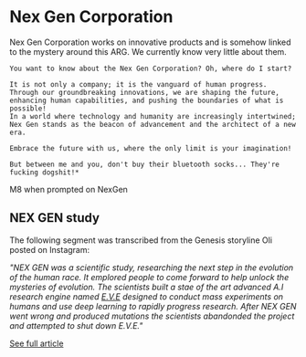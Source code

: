 # Nex Gen Corporation

Nex Gen Corporation works on innovative products and is somehow linked to the mystery around 
this ARG. We currently know very little about them.

```
You want to know about the Nex Gen Corporation? Oh, where do I start? 

It is not only a company; it is the vanguard of human progress. 
Through our groundbreaking innovations, we are shaping the future, 
enhancing human capabilities, and pushing the boundaries of what is possible! 
In a world where technology and humanity are increasingly intertwined; 
Nex Gen stands as the beacon of advancement and the architect of a new era.

Embrace the future with us, where the only limit is your imagination!

But between me and you, don't buy their bluetooth socks... They're fucking dogshit!*
```
M8 when prompted on NexGen

## NEX GEN study

The following segment was transcribed from the Genesis storyline Oli posted on Instagram:

*"NEX GEN was a scientific study, researching the next step in the evolution of the human race. 
It emplored people to come forward to help unlock the mysteries of evolution. The scientists 
built a stae of the art advanced A.I research engine named [E.V.E](../characters/eve.md) designed to conduct mass 
experiments on humans and use deep learning to rapidly progress research. After NEX GEN went 
wrong and produced mutations the scientists abandonded the project and attempted to shut down E.V.E."*

[See full article](genesis-storyline.md)